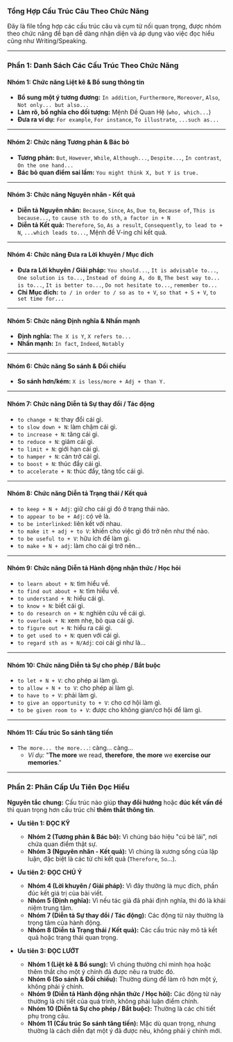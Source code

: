 ### **Tổng Hợp Cấu Trúc Câu Theo Chức Năng**

Đây là file tổng hợp các cấu trúc câu và cụm từ nối quan trọng, được nhóm theo chức năng để bạn dễ dàng nhận diện và áp dụng vào việc đọc hiểu cũng như Writing/Speaking.

---

### **Phần 1: Danh Sách Các Cấu Trúc Theo Chức Năng**

#### **Nhóm 1: Chức năng Liệt kê & Bổ sung thông tin**

*   **Bổ sung một ý tương đương:** `In addition`, `Furthermore`, `Moreover`, `Also`, `Not only... but also...`
*   **Làm rõ, bổ nghĩa cho đối tượng:** Mệnh Đề Quan Hệ (`who, which...`)
*   **Đưa ra ví dụ:** `For example`, `For instance`, `To illustrate`, `...such as...`

---

#### **Nhóm 2: Chức năng Tương phản & Bác bỏ**

*   **Tương phản:** `But`, `However`, `While`, `Although...`, `Despite...`, `In contrast`, `On the one hand...`
*   **Bác bỏ quan điểm sai lầm:** `You might think X, but Y is true.`

---

#### **Nhóm 3: Chức năng Nguyên nhân - Kết quả**

*   **Diễn tả Nguyên nhân:** `Because`, `Since`, `As`, `Due to`, `Because of`, `This is because...`, `to cause sth to do sth`, `a factor in + N`
*   **Diễn tả Kết quả:** `Therefore`, `So`, `As a result`, `Consequently`, `to lead to + N`, `...which leads to...`, Mệnh đề V-ing chỉ kết quả.

---

#### **Nhóm 4: Chức năng Đưa ra Lời khuyên / Mục đích**

*   **Đưa ra Lời khuyên / Giải pháp:** `You should...`, `It is advisable to...`, `One solution is to...`, `Instead of doing A, do B`, `The best way to... is to...`, `It is better to...`, `Do not hesitate to...`, `remember to...`
*   **Chỉ Mục đích:** `to / in order to / so as to + V`, `so that + S + V`, `to set time for...`

---

#### **Nhóm 5: Chức năng Định nghĩa & Nhấn mạnh**

*   **Định nghĩa:** `The X is Y`, `X refers to...`
*   **Nhấn mạnh:** `In fact`, `Indeed`, `Notably`

---

#### **Nhóm 6: Chức năng So sánh & Đối chiếu**

*   **So sánh hơn/kém:** `X is less/more + Adj + than Y.`

---

#### **Nhóm 7: Chức năng Diễn tả Sự thay đổi / Tác động**

*   `to change + N`: thay đổi cái gì.
*   `to slow down + N`: làm chậm cái gì.
*   `to increase + N`: tăng cái gì.
*   `to reduce + N`: giảm cái gì.
*   `to limit + N`: giới hạn cái gì.
*   `to hamper + N`: cản trở cái gì.
*   `to boost + N`: thúc đẩy cái gì.
*   `to accelerate + N`: thúc đẩy, tăng tốc cái gì.

---

#### **Nhóm 8: Chức năng Diễn tả Trạng thái / Kết quả**

*   `to keep + N + Adj`: giữ cho cái gì đó ở trạng thái nào.
*   `to appear to be + Adj`: có vẻ là.
*   `to be interlinked`: liên kết với nhau.
*   `to make it + adj + to V`: khiến cho việc gì đó trở nên như thế nào.
*   `to be useful to + V`: hữu ích để làm gì.
*   `to make + N + adj`: làm cho cái gì trở nên...

---

#### **Nhóm 9: Chức năng Diễn tả Hành động nhận thức / Học hỏi**

*   `to learn about + N`: tìm hiểu về.
*   `to find out about + N`: tìm hiểu về.
*   `to understand + N`: hiểu cái gì.
*   `to know + N`: biết cái gì.
*   `to do research on + N`: nghiên cứu về cái gì.
*   `to overlook + N`: xem nhẹ, bỏ qua cái gì.
*   `to figure out + N`: hiểu ra cái gì.
*   `to get used to + N`: quen với cái gì.
*   `to regard sth as + N/Adj`: coi cái gì như là...

---

#### **Nhóm 10: Chức năng Diễn tả Sự cho phép / Bắt buộc**

*   `to let + N + V`: cho phép ai làm gì.
*   `to allow + N + to V`: cho phép ai làm gì.
*   `to have to + V`: phải làm gì.
*   `to give an opportunity to + V`: cho cơ hội làm gì.
*   `to be given room to + V`: được cho không gian/cơ hội để làm gì.

---

#### **Nhóm 11: Cấu trúc So sánh tăng tiến**

*   `The more... the more...`: càng... càng...
    *   *Ví dụ:* "**The more** we read, **therefore**, **the more** we **exercise our memories**."

---

### **Phần 2: Phân Cấp Ưu Tiên Đọc Hiểu**

**Nguyên tắc chung:** Cấu trúc nào giúp **thay đổi hướng** hoặc **đúc kết vấn đề** thì quan trọng hơn cấu trúc chỉ **thêm thắt thông tin**.

*   **Ưu tiên 1: ĐỌC KỸ**
    *   **Nhóm 2 (Tương phản & Bác bỏ):** Vì chúng báo hiệu "cú bẻ lái", nơi chứa quan điểm thật sự.
    *   **Nhóm 3 (Nguyên nhân - Kết quả):** Vì chúng là xương sống của lập luận, đặc biệt là các từ chỉ kết quả (`Therefore`, `So`...).

*   **Ưu tiên 2: ĐỌC CHÚ Ý**
    *   **Nhóm 4 (Lời khuyên / Giải pháp):** Vì đây thường là mục đích, phần đúc kết giá trị của bài viết.
    *   **Nhóm 5 (Định nghĩa):** Vì nếu tác giả đã phải định nghĩa, thì đó là khái niệm trung tâm.
    *   **Nhóm 7 (Diễn tả Sự thay đổi / Tác động):** Các động từ này thường là trọng tâm của hành động.
    *   **Nhóm 8 (Diễn tả Trạng thái / Kết quả):** Các cấu trúc này mô tả kết quả hoặc trạng thái quan trọng.

*   **Ưu tiên 3: ĐỌC LƯỚT**
    *   **Nhóm 1 (Liệt kê & Bổ sung):** Vì chúng thường chỉ minh họa hoặc thêm thắt cho một ý chính đã được nêu ra trước đó.
    *   **Nhóm 6 (So sánh & Đối chiếu):** Thường dùng để làm rõ hơn một ý, không phải ý chính.
    *   **Nhóm 9 (Diễn tả Hành động nhận thức / Học hỏi):** Các động từ này thường là chi tiết của quá trình, không phải luận điểm chính.
    *   **Nhóm 10 (Diễn tả Sự cho phép / Bắt buộc):** Thường là các chi tiết phụ trong câu.
    *   **Nhóm 11 (Cấu trúc So sánh tăng tiến):** Mặc dù quan trọng, nhưng thường là cách diễn đạt một ý đã được nêu, không phải ý chính mới.